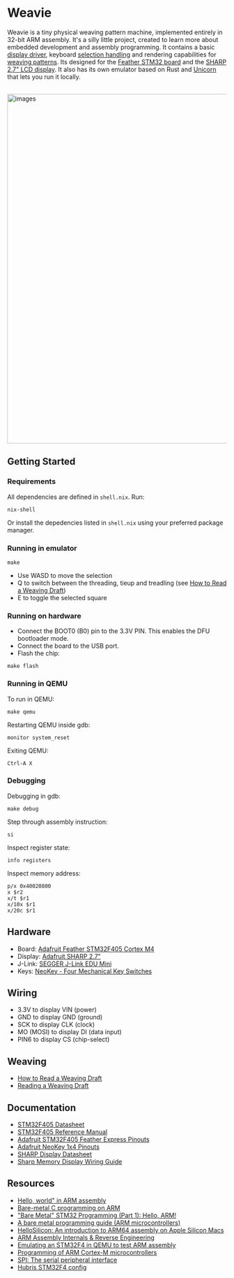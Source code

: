 # Weavie

Weavie is a tiny physical weaving pattern machine, implemented entirely in 32-bit ARM assembly. It's a silly little project, created to learn more about embedded development and assembly programming. It contains a basic [display driver](https://github.com/rechsteiner/weavie/blob/main/src/display.s), keyboard [selection handling](https://github.com/rechsteiner/weavie/blob/main/src/selection.s) and rendering capabilities for [weaving patterns](https://github.com/rechsteiner/weavie/blob/main/src/weaving_draft.s). Its designed for the [Feather STM32 board](https://www.adafruit.com/product/4382) and the [SHARP 2.7" LCD display](https://www.adafruit.com/product/4694). It also has its own emulator based on Rust and [Unicorn](https://www.unicorn-engine.org) that lets you run it locally.

<br/>

<img width="800" alt="images" src="https://github.com/rechsteiner/weavie/assets/1238984/1698ad58-dce0-4906-8e87-e511896c5914">

## Getting Started

### Requirements

All dependencies are defined in `shell.nix`. Run:

```
nix-shell
```

Or install the depedencies listed in `shell.nix` using your preferred package manager.

### Running in emulator

```
make
```

- Use WASD to move the selection
- Q to switch between the threading, tieup and treadling (see [How to Read a Weaving Draft](https://www.gistyarn.com/blogs/how-to-weave/how-to-read-a-weaving-draft))
- E to toggle the selected square

### Running on hardware

- Connect the BOOT0 (B0) pin to the 3.3V PIN. This enables the DFU bootloader mode.
- Connect the board to the USB port.
- Flash the chip:

```
make flash
```

### Running in QEMU

To run in QEMU:

```
make qemu
```

Restarting QEMU inside gdb:

```
monitor system_reset
```

Exiting QEMU:

```
Ctrl-A X
```

### Debugging

Debugging in gdb:

```
make debug
```

Step through assembly instruction:

```
si
```

Inspect register state:

```
info registers
```

Inspect memory address:

```
p/x 0x40020800
x $r2
x/t $r1
x/10x $r1
x/20c $r1
```

## Hardware

- Board: [Adafruit Feather STM32F405 Cortex M4](https://www.adafruit.com/product/4382)
- Display: [Adafruit SHARP 2.7"](https://www.adafruit.com/product/4694)
- J-Link: [SEGGER J-Link EDU Mini](https://www.adafruit.com/product/3571)
- Keys: [NeoKey - Four Mechanical Key Switches](https://www.adafruit.com/product/4980)

## Wiring

- 3.3V to display VIN (power)
- GND to display GND (ground)
- SCK to display CLK (clock)
- MO (MOSI) to display DI (data input)
- PIN6 to display CS (chip-select)

## Weaving

- [How to Read a Weaving Draft](https://www.gistyarn.com/blogs/how-to-weave/how-to-read-a-weaving-draft)
- [Reading a Weaving Draft](https://www.youtube.com/watch?v=qD6bKAhlDuI)

## Documentation

- [STM32F405 Datasheet](https://www.st.com/resource/en/datasheet/stm32f405rg.pdf)
- [STM32F405 Reference Manual](https://www.st.com/resource/en/reference_manual/rm0090-stm32f405415-stm32f407417-stm32f427437-and-stm32f429439-advanced-armbased-32bit-mcus-stmicroelectronics.pdf)
- [Adafruit STM32F405 Feather Express Pinouts](https://learn.adafruit.com/adafruit-stm32f405-feather-express/pinouts)
- [Adafruit NeoKey 1x4 Pinouts](https://learn.adafruit.com/neokey-1x4-qt-i2c/pinouts)
- [SHARP Display Datasheet](https://mm.digikey.com/Volume0/opasdata/d220001/medias/docus/1272/LS027B7DH01_Rev_Jun_2010.pdf)
- [Sharp Memory Display Wiring Guide](https://github.com/Moddable-OpenSource/moddable/blob/public/documentation/displays/wiring-guide-sharp-memory-2.7-spi.md)

## Resources

- [Hello, world" in ARM assembly](https://lcvisser.github.io/arm/2021/05/23/hello-world-arm-assembly.html)
- [Bare-metal C programming on ARM](https://github.com/umanovskis/baremetal-arm)
- ["Bare Metal" STM32 Programming (Part 1): Hello, ARM!](https://vivonomicon.com/2018/04/02/bare-metal-stm32-programming-part-1-hello-arm/)
- [A bare metal programming guide (ARM microcontrollers)](https://github.com/cpq/bare-metal-programming-guide)
- [HelloSilicon: An introduction to ARM64 assembly on Apple Silicon Macs](https://github.com/below/HelloSilicon)
- [ARM Assembly Internals & Reverse Engineering](https://arm-assembly.com)
- [Emulating an STM32F4 in QEMU to test ARM assembly](https://mcla.ug/blog/emulating-stm32-qemu.html)
- [Programming of ARM Cortex-M microcontrollers](http://svenssonjoel.github.io/pages-2021/cortex-m-assembler-0/index.html)
- [SPI: The serial peripheral interface](https://www.youtube.com/watch?v=MCi7dCBhVpQ)
- [Hubris STM32F4 config](https://github.com/oxidecomputer/hubris/tree/master/chips/stm32f4)

